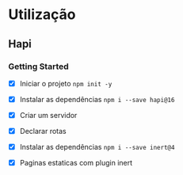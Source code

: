 # Utilização

## Hapi

### Getting Started


- [x] Iniciar o projeto `npm init -y`
- [x] Instalar as dependências `npm i --save hapi@16`
- [x] Criar um servidor
- [x] Declarar rotas
- [x] Instalar as dependências `npm i --save inert@4`
- [x] Paginas estaticas com plugin inert






